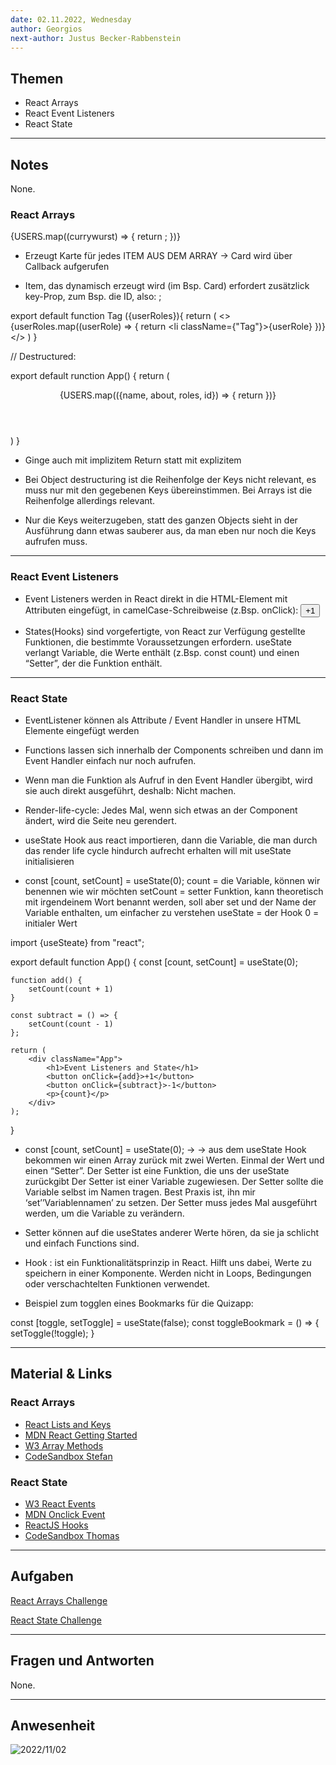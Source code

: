 ```yaml
---
date: 02.11.2022, Wednesday
author: Georgios
next-author: Justus Becker-Rabbenstein
---
```


## Themen

- React Arrays
- React Event Listeners 
- React State

---

## Notes

None. 

### React Arrays


<div className="App__card-grid">
{USERS.map((currywurst) => {
    return <Card user={currywurst} />;
})}

- Erzeugt Karte für jedes ITEM AUS DEM ARRAY -> Card wird über Callback aufgerufen

- Item, das dynamisch erzeugt wird (im Bsp. Card) erfordert zusätzlick key-Prop, zum Bsp. die ID, also: <Card key={user.id} user={currywurst} />;


export default function Tag ({userRoles}){
    return (
        <>
          {userRoles.map((userRole) => {
            return <li className={"Tag"}>{userRole}</li>
          })}
        </>
    )
}

// Destructured:

export default runction App() {
    return (
        <main className="App__container">
        <Header />
        <div className="App__card-grid">
        {USERS.map(({name, about, roles, id}) => {
            return <Card key={id} name={name} about={about} roles={roles} />
        })}
        </div>
        </main>
    )
}



- Ginge auch mit implizitem Return statt mit explizitem 

- Bei Object destructuring ist die Reihenfolge der Keys nicht relevant, es muss nur mit den gegebenen Keys übereinstimmen. Bei Arrays ist die Reihenfolge allerdings relevant.

- Nur die Keys weiterzugeben, statt des ganzen Objects sieht in der Ausführung dann etwas sauberer aus, da man eben nur noch die Keys aufrufen muss. 

---

### React Event Listeners 

- Event Listeners werden in React direkt in die HTML-Element mit Attributen eingefügt, in camelCase-Schreibweise (z.Bsp. onClick):
<button onClick={add}>+1</button>

- States(Hooks) sind vorgefertigte, von React zur Verfügung gestellte Funktionen, die bestimmte Voraussetzungen erfordern. useState verlangt Variable, die Werte enthält (z.Bsp. const count) und einen “Setter”, der die Funktion enthält.

---

### React State

- EventListener können als Attribute / Event Handler in unsere HTML Elemente eingefügt werden

- Functions lassen sich innerhalb der Components schreiben und dann im Event Handler einfach nur noch aufrufen.

- Wenn man die Funktion als Aufruf in den Event Handler übergibt, wird sie auch direkt ausgeführt, deshalb: Nicht machen.

- Render-life-cycle: Jedes Mal, wenn sich etwas an der Component ändert, wird die Seite neu gerendert.

- useState Hook aus react importieren, dann die Variable, die man durch das render life cycle hindurch aufrecht erhalten will mit useState initialisieren

- const [count, setCount] = useState(0);
count = die Variable, können wir benennen wie wir möchten
setCount = setter Funktion, kann theoretisch mit irgendeinem Wort benannt werden, soll aber set und der Name der Variable enthalten, um einfacher zu verstehen
useState = der Hook
0 = initialer Wert

import {useSteate} from "react";

export default function App() {
    const [count, setCount] = useState(0);


    function add() {
        setCount(count + 1)
    }

    const subtract = () => {
        setCount(count - 1)
    };

    return (
        <div className="App">
            <h1>Event Listeners and State</h1>
            <button onClick={add}>+1</button>
            <button onClick={subtract}>-1</button>
            <p>{count}</p>
        </div>
    );
}


- const [count, setCount] = useState(0); ->
-> aus dem useState Hook bekommen wir einen Array zurück mit zwei Werten. Einmal der Wert und einen “Setter”.
Der Setter ist eine Funktion, die uns der useState zurückgibt
Der Setter ist einer Variable zugewiesen.
Der Setter sollte die Variable selbst im Namen tragen. Best Praxis ist, ihn mir ‘set’’Variablennamen’ zu setzen.
Der Setter muss jedes Mal ausgeführt werden, um die Variable zu verändern.

- Setter können auf die useStates anderer Werte hören, da sie ja schlicht und einfach Functions sind.

- Hook : ist ein Funktionalitätsprinzip in React. Hilft uns dabei, Werte zu speichern in einer Komponente. Werden nicht in Loops, Bedingungen oder verschachtelten Funktionen verwendet.


- Beispiel zum togglen eines Bookmarks für die Quizapp:

const [toggle, setToggle] = useState(false);
const toggleBookmark = () => {
setToggle(!toggle);
}

---

## Material & Links

### React Arrays 
- [React Lists and Keys](https://reactjs.org/docs/lists-and-keys.html)
- [MDN React Getting Started](https://developer.mozilla.org/en-US/docs/Learn/Tools_and_testing/Client-side_JavaScript_frameworks/React_getting_started)
- [W3 Array Methods](https://www.w3schools.com/react/react_es6_array_methods.asp)
- [CodeSandbox Stefan](https://codesandbox.io/s/ffm-web-22-1-react-arrays-77mic1?file=%2Fsrc%2FApp.js)

### React State
- [W3 React Events](https://www.w3schools.com/react/react_events.asp)
- [MDN Onclick Event](https://developer.mozilla.org/en-US/docs/Web/SVG/Attribute/onclick)
- [ReactJS Hooks](https://reactjs.org/docs/hooks-intro.html)
- [CodeSandbox Thomas](https://codesandbox.io/s/hungry-shadow-js9v8f?file=/src/App.js)

---

## Aufgaben

[React Arrays Challenge](../sessions/react-arrays/challenges-react-arrays.md)

[React State Challenge](https://github.com/neuefische/ffm-web-22-1/blob/main/sessions/react-state/challenges-react-state.md)

---

## Fragen und Antworten

None.

---

## Anwesenheit

![2022/11/02](../images/2022-11-02.png)
